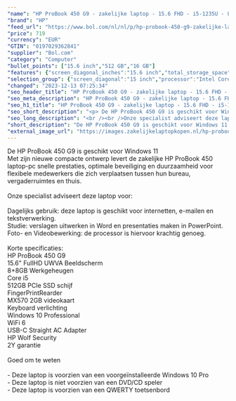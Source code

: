 ```yaml
---
"name": "HP ProBook 450 G9 - zakelijke laptop - 15.6 FHD - i5-1235U - 8+8GB - 512GB - MX570 2GB - W10P - keyboard verlichting - 2 jaar NBD garantie"
"brand": "HP"
"feed_url": "https://www.bol.com/nl/nl/p/hp-probook-450-g9-zakelijke-laptop-15-6-fhd-i5-1235u-8-8gb-512gb-mx570-2gb-w10p-keyboard-verlichting-2-jaar-nbd-garantie/9300000119082971"
"price": 719
"currency": "EUR"
"GTIN": "0197029362841"
"supplier": "Bol.com"
"category": "Computer"
"bullet_points": ["15.6 inch","512 GB","16 GB"]
"features": {"screen_diagonal_inches":"15.6 inch","total_storage_space":"512 GB","memory_size":"16 GB"}
"selection_group": {"screen_diagonal":"15 inch","processor":"Intel Core i5","changed_price_past_3_days":false,"product_family":"Probook"}
"changed": "2023-12-13 07:25:34"
"seo_header_title": "HP ProBook 450 G9 - zakelijke laptop - 15.6 FHD - i5-1235U - 8+8GB - 512GB - MX570 2GB - W10P - keyboard verlichting - 2 jaar NBD garantie"
"seo_meta_description": "HP ProBook 450 G9 - zakelijke laptop - 15.6 FHD - i5-1235U - 8+8GB - 512GB - MX570 2GB - W10P - keyboard verlichting - 2 jaar NBD garantie"
"seo_h1_title": "HP ProBook 450 G9 - zakelijke laptop - 15.6 FHD - i5-1235U - 8+8GB - 512GB - MX570 2GB - W10P - keyboard verlichting - 2 jaar NBD garantie"
"seo_short_description": "<p> De HP ProBook 450 G9 is geschikt voor Windows 11 <br />Met zijn nieuwe compacte ontwerp levert de zakelijke HP ProBook 450 laptop-pc snelle prestaties, optimale beveiliging en duurzaamheid voor flexibele medewerkers die zich verplaatsen tussen hun bureau, vergaderruimtes en thuis."
"seo_long_description": "<br /><br />Onze specialist adviseert deze laptop voor: <br /><br />Dagelijks gebruik: deze laptop is geschikt voor internetten, e-mailen en tekstverwerking. <br />Studie: verslagen uitwerken in Word en presentaties maken in PowerPoint. <br />Foto- en Videobewerking: de processor is hiervoor krachtig genoeg. <br /><br />Korte specificaties: <br />HP ProBook 450 G9 <br />15. 6\" FullHD UWVA Beeldscherm <br />8+8GB Werkgeheugen <br />Core i5 <br />512GB PCIe SSD schijf <br />FingerPrintRearder <br />MX570 2GB videokaart <br />Keyboard verlichting <br />Windows 10 Professional <br />WiFi 6 <br />USB-C Straight AC Adapter <br />HP Wolf Security <br />2Y garantie <br /><br />Goed om te weten <br /><br />- Deze laptop is voorzien van een voorgeïnstalleerde Windows 10 Pro <br />- Deze laptop is niet voorzien van een DVD/CD speler <br />- Deze laptop is voorzien van een QWERTY toetsenbord </p>"
"short_description": "De HP ProBook 450 G9 is geschikt voor Windows 11 Met zijn nieuwe compacte ontwerp levert de zakelijke HP ProBook 450 laptop-pc snelle prestaties, optimale beveiliging en duurzaamheid voor flexibele medewerkers die zich verplaatsen tussen hun bureau, vergaderruimtes en thuis. Onze specialist adviseert deze laptop voor: Dagelijks gebruik: deze laptop is geschikt voor internetten, e-mailen en tekstverwerking. Studie: verslagen uitwerken in Word en presentaties maken in PowerPoint. Foto- en Videobewerking: de processor is hiervoor krachtig genoeg. Korte specificaties: HP ProBook 450 G9 15.6\" FullHD UWVA Beeldscherm 8+8GB Werkgeheugen Core i5 512GB PCIe SSD schijf FingerPrintRearder MX570 2GB videokaart Keyboard verlichting Windows 10 Professional WiFi 6 USB-C Straight AC Adapter HP Wolf Security 2Y garantie Goed om te weten - Deze laptop is voorzien van een voorgeïnstalleerde Windows 10 Pro - Deze laptop is niet voorzien van een DVD/CD speler - Deze laptop is voorzien van een QWERTY toetsenbord"
"external_image_url": "https://images.zakelijkelaptopkopen.nl/hp-probook-450-g9-zakelijke-laptop-15-6-fhd-i5-1235u-8-8gb-512gb-mx570-2gb-w10p-keyboard-verlichting-2-jaar-nbd-garantie.webp"
---
```


<p> De HP ProBook 450 G9 is geschikt voor Windows 11 <br />Met zijn nieuwe compacte ontwerp levert de zakelijke HP ProBook 450 laptop-pc snelle prestaties, optimale beveiliging en duurzaamheid voor flexibele medewerkers die zich verplaatsen tussen hun bureau, vergaderruimtes en thuis. <br /><br />Onze specialist adviseert deze laptop voor: <br /><br />Dagelijks gebruik: deze laptop is geschikt voor internetten, e-mailen en tekstverwerking. <br />Studie: verslagen uitwerken in Word en presentaties maken in PowerPoint. <br />Foto- en Videobewerking: de processor is hiervoor krachtig genoeg. <br /><br />Korte specificaties: <br />HP ProBook 450 G9 <br />15.6" FullHD UWVA Beeldscherm <br />8+8GB Werkgeheugen <br />Core i5 <br />512GB PCIe SSD schijf <br />FingerPrintRearder <br />MX570 2GB videokaart <br />Keyboard verlichting <br />Windows 10 Professional <br />WiFi 6 <br />USB-C Straight AC Adapter <br />HP Wolf Security <br />2Y garantie <br /><br />Goed om te weten <br /><br />- Deze laptop is voorzien van een voorgeïnstalleerde Windows 10 Pro <br />- Deze laptop is niet voorzien van een DVD/CD speler <br />- Deze laptop is voorzien van een QWERTY toetsenbord </p>
